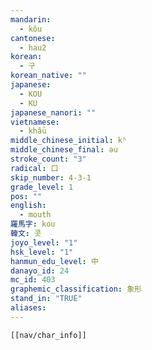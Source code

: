 ```yaml
---
mandarin:
  - kǒu
cantonese:
  - hau2
korean:
  - 구
korean_native: ""
japanese:
  - KOU
  - KU
japanese_nanori: ""
vietnamese:
  - khẩu
middle_chinese_initial: kʰ
middle_chinese_final: əu
stroke_count: "3"
radical: 口
skip_number: 4-3-1
grade_level: 1
pos: ""
english:
  - mouth
羅馬字: kou
韓文: 콧
joyo_level: "1"
hsk_level: "1"
hanmun_edu_level: 中
danayo_id: 24
mc_id: 403
graphemic_classification: 象形
stand_in: "TRUE"
aliases:
---
```

```meta-bind-embed
[[nav/char_info]]
```
